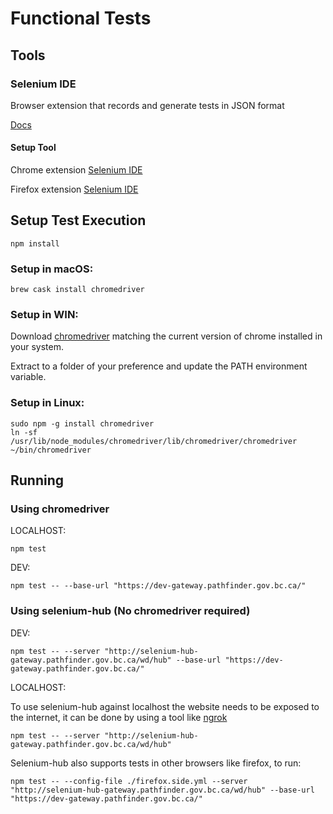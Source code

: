 # Functional Tests

## Tools

### Selenium IDE

Browser extension that records and generate tests in JSON format

[Docs](https://docs.seleniumhq.org/selenium-ide/docs/en/introduction/getting-started/)

#### Setup Tool

Chrome extension [Selenium IDE](https://chrome.google.com/webstore/detail/selenium-ide/mooikfkahbdckldjjndioackbalphokd?hl=en)  

Firefox extension [Selenium IDE](https://addons.mozilla.org/en-US/firefox/addon/selenium-ide/)



## Setup Test Execution

```console
npm install
```

### Setup in macOS:

```console
brew cask install chromedriver
```

### Setup in WIN:

Download [chromedriver](https://sites.google.com/a/chromium.org/chromedriver/downloads) matching the current version of chrome installed in your system.

Extract to a folder of your preference and update the PATH environment variable.

### Setup in Linux:

```console
sudo npm -g install chromedriver
ln -sf /usr/lib/node_modules/chromedriver/lib/chromedriver/chromedriver ~/bin/chromedriver
```

## Running

### Using chromedriver

LOCALHOST:

```console	
npm test
```

DEV:

```console	
npm test -- --base-url "https://dev-gateway.pathfinder.gov.bc.ca/"
```

### Using selenium-hub (No chromedriver required)

DEV:

```console	
npm test -- --server "http://selenium-hub-gateway.pathfinder.gov.bc.ca/wd/hub" --base-url "https://dev-gateway.pathfinder.gov.bc.ca/"
```

LOCALHOST:

To use selenium-hub against localhost the website needs to be exposed to the internet,
it can be done by using a tool like [ngrok](https://ngrok.com/)

```console	
npm test -- --server "http://selenium-hub-gateway.pathfinder.gov.bc.ca/wd/hub"
```

Selenium-hub also supports tests in other browsers like firefox, to run:

```console	
npm test -- --config-file ./firefox.side.yml --server "http://selenium-hub-gateway.pathfinder.gov.bc.ca/wd/hub" --base-url "https://dev-gateway.pathfinder.gov.bc.ca/"
```
